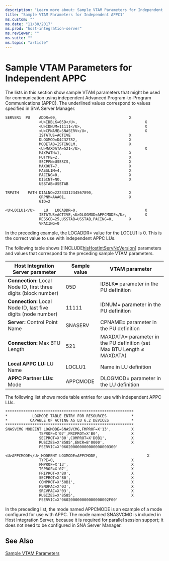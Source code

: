 ```yaml
---
description: "Learn more about: Sample VTAM Parameters for Independent APPC"
title: "Sample VTAM Parameters for Independent APPC1"
ms.custom: ""
ms.date: "11/30/2017"
ms.prod: "host-integration-server"
ms.reviewer: ""
ms.suite: ""
ms.topic: "article"
---
```

# Sample VTAM Parameters for Independent APPC
The lists in this section show sample VTAM parameters that might be used for communication using independent Advanced Program-to-Program Communications (APPC). The underlined values correspond to values specified in SNA Server Manager.  

```  
SERVER1  PU    ADDR=09,                                X  
               <U>IDBLK=05D</U>,                              X  
               <U>IDNUM=11111</U>,                            X  
               <U>CPNAME=SNASERV</U>,                         X  
               ISTATUS=ACTIVE                          X  
               DLOGMOD=D4C32782,                       X  
               MODETAB=ISTINCLM,                       X  
               <U>MAXDATA=521</U>,                            X  
               MAXPATH=1,                              X  
               PUTYPE=2,                               X  
               SSCPFN=USSSCS,                          X  
               MAXOUT=7,                               X  
               PASSLIM=4,                              X  
               PACING=0,                               X  
               DISCNT=NO,                              X  
               USSTAB=USSTAB                             

TRPATH    PATH DIALNO=2223331234567890,                X  
               GRPNM=AAA01,                            X  
               GID=2  

<U>LOCLU1</U>    LU   LOCADDR=0,                              X  
               ISTATUS=ACTIVE,<U>DLOGMOD=APPCMODE</U>,        X  
               RESSCB=25,USSTAB=USSTAB,PACING=0,       X  
               VPACING=0  

```  

 In the preceding example, the LOCADDR= value for the LOCLU1 is 0. This is the correct value to use with independent APPC LUs.  

 The following table shows [!INCLUDE[hisHostIntServNoVersion](../includes/hishostintservnoversion-md.md)] parameters and values that correspond to the preceding sample VTAM parameters.  


|                Host Integration Server parameter                 | Sample value |                             VTAM parameter                             |
|------------------------------------------------------------------|--------------|------------------------------------------------------------------------|
| **Connection:** Local Node ID, first three digits (block number) |     05D      |         IDBLK<strong>=</strong> parameter in the PU definition         |
|  **Connection:** Local Node ID, last five digits (node number)   |    11111     |         IDNUM<strong>=</strong> parameter in the PU definition         |
|                  **Server:** Control Point Name                  |   SNASERV    |        CPNAME<strong>=</strong> parameter in the PU definition         |
|                  **Connection:** Max BTU Length                  |     521      | MAXDATA= parameter in the PU definition (set Max BTU Length ≤ MAXDATA) |
|                    **Local APPC LU:** LU Name                    |    LOCLU1    |                         Name in LU definition                          |
|                    **APPC Partner LUs:** Mode                    |   APPCMODE   |                DLOGMOD= parameter in the LU definition                 |

 The following list shows mode table entries for use with independent APPC LUs.  

```  
*********************************************************  
*           LOGMODE TABLE ENTRY FOR RESOURCES           *  
*          CAPABLE OF ACTING AS LU 6.2 DEVICES          *  
*********************************************************  
SNASVCMG MODEENT LOGMODE=SNASVCMG,FMPROF=X'13',         X  
               TSPROF=X'07',PRIPROT=X'B0',              X  
               SECPROT=X'B0',COMPROT=X'D0B1',           X  
               RUSIZES=X'8585',ENCR=B'0000',            X  
               PSERVIC=X'060200000000000000000300'  

<U>APPCMODE</U> MODEENT LOGMODE=APPCMODE,                      X  
               TYPE=0,                                  X  
               FMPROF=X'13',                            X  
               TSPROF=X'07',                            X  
               PRIPROT=X'B0',                           X  
               SECPROT=X'B0',                           X  
               COMPROT=X'50B1',                         X  
               PSNDPAC=X'03',                           X  
               SRCVPAC=X'03',                           X  
               RUSIZES=X'8585',                         X  
               PSERVIC=X'060200000000000000002F00'  

```  

 In the preceding list, the mode named APPCMODE is an example of a mode configured for use with APPC. The mode named SNASVCMG is included in Host Integration Server, because it is required for parallel session support; it does not need to be configured in SNA Server Manager.  

## See Also  
 [Sample VTAM Parameters](../core/sample-vtam-parameters1.md)
